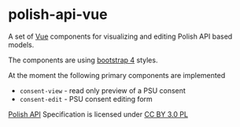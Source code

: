 # polish-api-vue
A set of [Vue](https://vuejs.org/) components for visualizing and editing Polish API based models. 

The components are using [bootstrap 4](https://getbootstrap.com/) styles.

At the moment the following primary components are implemented
* `consent-view` - read only preview of a PSU consent
* `consent-edit` - PSU consent editing form

[Polish API](https://polishapi.org) Specification is licensed under [CC BY 3.0 PL](https://creativecommons.org/licenses/by/3.0/pl/)